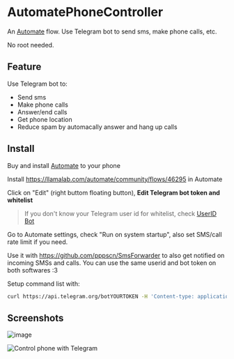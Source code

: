 # AutomatePhoneController

An [Automate](https://llamalab.com/automate/) flow. Use Telegram bot to send sms, make phone calls, etc.

No root needed.

## Feature

Use Telegram bot to:
- Send sms
- Make phone calls
- Answer/end calls
- Get phone location
- Reduce spam by automacally answer and hang up calls

## Install

Buy and install [Automate](https://llamalab.com/automate/) to your phone

Install https://llamalab.com/automate/community/flows/46295 in Automate

Click on "Edit" (right buttom floating button), **Edit Telegram bot token and whitelist**

> If you don't know your Telegram user id for whitelist, check [UserID Bot](https://t.me/chatIDrobot)

Go to Automate settings, check "Run on system startup", also set SMS/call rate limit if you need.

Use it with https://github.com/pppscn/SmsForwarder to also get notified on incoming SMSs and calls. You can use the same userid and bot token on both softwares :3

Setup command list with:

```bash
curl https://api.telegram.org/botYOURTOKEN -H 'Content-type: application/json' -d '{"commands": [{"command":"call","description":"/call [subid] [toNumber]"},{"command":"sms","description":"/sms [subid] [toNumber] [text]"},{"command":"accept","description":"Accept the call."},{"command":"decline","description":"Decline the call."}, {"command": "autoanswer", "description": "/autoanswer [0|1] Set automatically answer the call and hang up after 2 secs."}, {"command": "getLocation", "description": "Get device location."}]}'
```

## Screenshots

![image](https://github.com/leohearts/AutomatePhoneController/assets/24632029/fa431aa7-da22-43cf-a325-a7ea1af873d6)

![Control phone with Telegram](https://github.com/user-attachments/assets/0759e3c7-59b0-4dfd-89df-f9f454df37ef)
